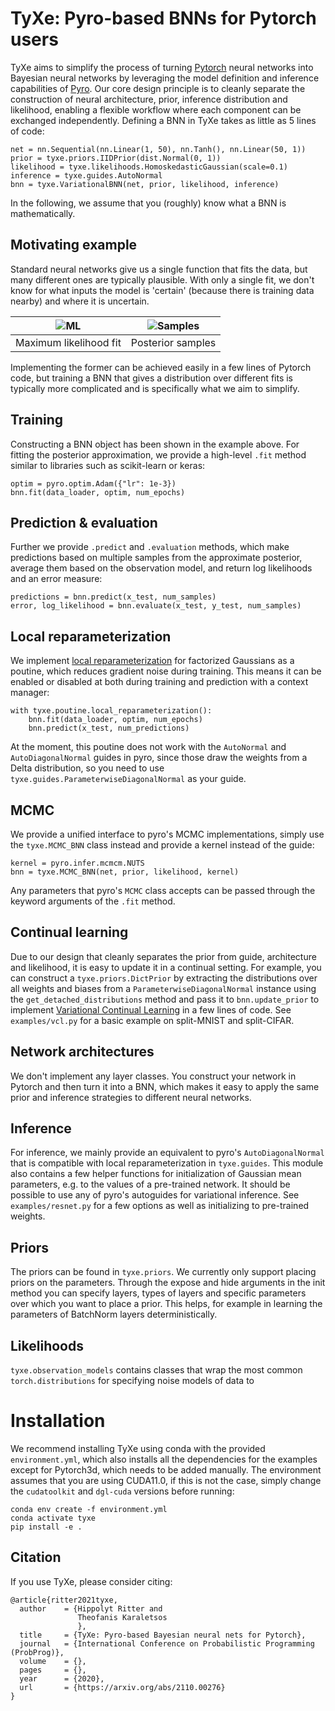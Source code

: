 # TyXe: Pyro-based BNNs for Pytorch users

TyXe aims to simplify the process of turning [Pytorch](www.pytorch.org) neural networks into Bayesian neural networks by
leveraging the model definition and inference capabilities of [Pyro](www.pyro.ai).
Our core design principle is to cleanly separate the construction of neural architecture, prior, inference distribution
and likelihood, enabling a flexible workflow where each component can be exchanged independently.
Defining a BNN in TyXe takes as little as 5 lines of code:
```
net = nn.Sequential(nn.Linear(1, 50), nn.Tanh(), nn.Linear(50, 1))
prior = tyxe.priors.IIDPrior(dist.Normal(0, 1))
likelihood = tyxe.likelihoods.HomoskedasticGaussian(scale=0.1)
inference = tyxe.guides.AutoNormal
bnn = tyxe.VariationalBNN(net, prior, likelihood, inference)
```

In the following, we assume that you (roughly) know what a BNN is mathematically.


## Motivating example
Standard neural networks give us a single function that fits the data, but many different ones are typically plausible.
With only a single fit, we don't know for what inputs the model is 'certain' (because there is training data nearby) and
where it is uncertain.

| ![ML](blob/regression_ml.png) | ![Samples](blob/regression_samples.png) |
|:---:|:---:|
| Maximum likelihood fit | Posterior samples |

Implementing the former can be achieved easily in a few lines of Pytorch code, but training a BNN that gives a
distribution over different fits is typically more complicated and is specifically what we aim to simplify.

## Training

Constructing a BNN object has been shown in the example above. 
For fitting the posterior approximation, we provide a high-level `.fit` method similar to libraries such as scikit-learn
or keras:

```
optim = pyro.optim.Adam({"lr": 1e-3})
bnn.fit(data_loader, optim, num_epochs)
```

## Prediction & evaluation

Further we provide `.predict` and `.evaluation` methods, which make predictions based on multiple samples from the approximate posterior, average them based on the observation model, and return log likelihoods and an error measure:
```
predictions = bnn.predict(x_test, num_samples)
error, log_likelihood = bnn.evaluate(x_test, y_test, num_samples)
```

## Local reparameterization

We implement [local reparameterization](https://arxiv.org/abs/1506.02557) for factorized Gaussians as a poutine, which reduces gradient noise during training.
This means it can be enabled or disabled at both during training and prediction with a context manager:
```
with tyxe.poutine.local_reparameterization():
    bnn.fit(data_loader, optim, num_epochs)
    bnn.predict(x_test, num_predictions)
```
At the moment, this poutine does not work with the `AutoNormal` and `AutoDiagonalNormal` guides in pyro, since those draw the weights from a Delta distribution, so you need to use `tyxe.guides.ParameterwiseDiagonalNormal` as your guide. 

## MCMC

We provide a unified interface to pyro's MCMC implementations, simply use the `tyxe.MCMC_BNN` class instead and provide a kernel instead of the guide:
```
kernel = pyro.infer.mcmcm.NUTS
bnn = tyxe.MCMC_BNN(net, prior, likelihood, kernel)
```
Any parameters that pyro's `MCMC` class accepts can be passed through the keyword arguments of the `.fit` method.

## Continual learning

Due to our design that cleanly separates the prior from guide, architecture and likelihood, it is easy to update it in a continual setting.
For example, you can construct a `tyxe.priors.DictPrior` by extracting the distributions over all weights and biases from a `ParameterwiseDiagonalNormal` instance using the `get_detached_distributions` method and pass it to `bnn.update_prior` to implement [Variational Continual Learning](https://arxiv.org/abs/1710.10628) in a few lines of code.
See `examples/vcl.py` for a basic example on split-MNIST and split-CIFAR. 

## Network architectures

We don't implement any layer classes.
You construct your network in Pytorch and then turn it into a BNN, which makes it easy to apply the same prior and inference strategies to different neural networks.
  
## Inference

For inference, we mainly provide an equivalent to pyro's `AutoDiagonalNormal` that is compatible with local reparameterization in `tyxe.guides`.
This module also contains a few helper functions for initialization of Gaussian mean parameters, e.g. to the values of a pre-trained network.
It should be possible to use any of pyro's autoguides for variational inference.
See `examples/resnet.py` for a few options as well as initializing to pre-trained weights.   

## Priors

The priors can be found in `tyxe.priors`.
We currently only support placing priors on the parameters.
Through the expose and hide arguments in the init method you can specify layers, types of layers and specific parameters over which you want to place a prior.
This helps, for example in learning the parameters of BatchNorm layers deterministically.
 

## Likelihoods

`tyxe.observation_models` contains classes that wrap the most common `torch.distributions` for specifying noise models of data to   


# Installation

We recommend installing TyXe using conda with the provided `environment.yml`, which also installs all the dependencies for the examples except for Pytorch3d, which needs to be added manually.
The environment assumes that you are using CUDA11.0, if this is not the case, simply change the `cudatoolkit` and `dgl-cuda` versions before running:
```
conda env create -f environment.yml
conda activate tyxe
pip install -e .
```

## Citation
If you use TyXe, please consider citing:
```
@article{ritter2021tyxe,
  author    = {Hippolyt Ritter and
               Theofanis Karaletsos
               },
  title     = {TyXe: Pyro-based Bayesian neural nets for Pytorch},
  journal   = {International Conference on Probabilistic Programming (ProbProg)},
  volume    = {},
  pages     = {},
  year      = {2020},
  url       = {https://arxiv.org/abs/2110.00276}
}
